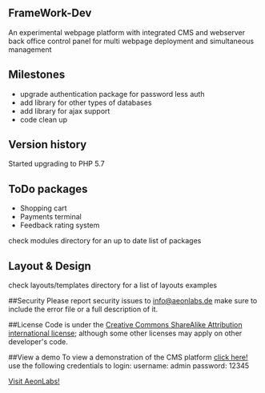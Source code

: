 ## FrameWork-Dev
An experimental webpage platform with integrated CMS and webserver back office control panel for multi webpage deployment and simultaneous management

## Milestones
- upgrade authentication package for password less auth
- add library for other types of databases
- add library for ajax support
- code clean up

## Version history
Started upgrading to PHP 5.7

## ToDo packages
- Shopping cart
- Payments terminal
- Feedback rating system

check modules directory for an up to date list of packages
## Layout & Design
check layouts/templates directory for a list of layouts examples 


##Security
Please report security issues to info@aeonlabs.de make sure to include the error file or a full description of it.

##License
Code is under the [Creative Commons ShareAlike Attribution international license](http://creativecommons.org/licenses/by-sa/4.0/); although some other licenses may apply on other developer's code.

##View a demo
To view a demonstration of the CMS platform [click here!](http://aeonlabs.solutions/sitebuilder/index.php)
use the following credentials to login:
username: admin
password: 12345

[Visit AeonLabs!](http://www.aeonlabs.solutions)
